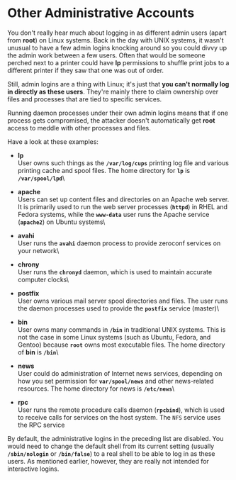 # Other Administrative Accounts

You don't really hear much about logging in as different admin users (apart from **root**) on Linux systems. Back in the day with UNIX systems, it wasn't unusual to have a few admin logins knocking around so you could divvy up the admin work between a few users. Often that would be someone perched next to a printer could have **lp** permissions to shuffle print jobs to a different printer if they saw that one was out of order.

Still, admin logins are a thing with Linux; it's just that **you can't normally log in directly as these users**. They're mainly there to claim ownership over files and processes that are tied to specific services.

Running daemon processes under their own admin logins means that if one process gets compromised, the attacker doesn't automatically get **root** access to meddle with other processes and files.

Have a look at these examples:

* **lp**\
  User owns such things as the **`/var/log/cups`** printing log file and various printing cache and spool files. The home directory for **`lp`** is **`/var/spool/lpd`**\

* **apache**\
  Users can set up content files and directories on an Apache web server. It is primarily used to run the web server processes (**`httpd`**) in RHEL and Fedora systems, while the **`www-data`** user runs the Apache service (**`apache2`**) on Ubuntu systems\

* **avahi**\
  User runs the **`avahi`** daemon process to provide zeroconf services on your network\

* **chrony**\
  User runs the **`chronyd`** daemon, which is used to maintain accurate computer clocks\

* **postfix**\
  User owns various mail server spool directories and files. The user runs the daemon processes used to provide the **`postfix`** service (master)\

* **bin**\
  User owns many commands in **`/bin`** in traditional UNIX systems. This is not the case in some Linux systems (such as Ubuntu, Fedora, and Gentoo) because **`root`** owns most executable files. The home directory of **bin** is **`/bin`**\

* **news**\
  User could do administration of Internet news services, depending on how you set permission for **`var/spool/news`** and other news-related resources. The home directory for news is **`/etc/news`**\

* **rpc**\
  User runs the remote procedure calls daemon (**`rpcbind`**), which is used to receive calls for services on the host system. The `NFS` service uses the RPC service

By default, the administrative logins in the preceding list are disabled. You would need to change the default shell from its current setting (usually **`/sbin/nologin`** or **`/bin/false`**) to a real shell to be able to log in as these users. As mentioned earlier, however, they are really not intended for interactive logins.
